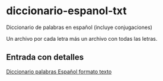 # diccionario-espanol-txt

Diccionario de palabras en español (incluye conjugaciones)

Un archivo por cada letra más un archivo con todas las letras.

## Entrada con detalles
[Diccionario palabras Español formato texto](http://duenaslerin.com/diccionario-palabras-espanol-en-texto/)
